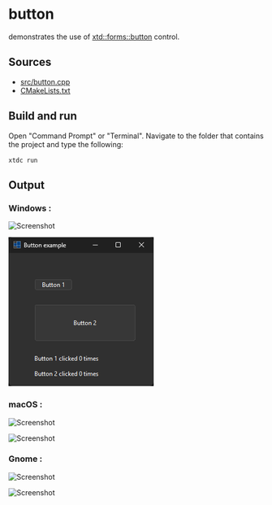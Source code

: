 # button

demonstrates the use of [xtd::forms::button](https://gammasoft71.github.io/xtd/reference_guides/latest/classxtd_1_1forms_1_1button.html) control.

## Sources

* [src/button.cpp](src/button.cpp)
* [CMakeLists.txt](CMakeLists.txt)

## Build and run

Open "Command Prompt" or "Terminal". Navigate to the folder that contains the project and type the following:

```shell
xtdc run
```

## Output

### Windows :

![Screenshot](../../../../docs/pictures/examples/button_w.png)

![Screenshot](../../../../docs/pictures/examples/button_wd.png)

### macOS :

![Screenshot](../../../../docs/pictures/examples/button_m.png)

![Screenshot](../../../../docs/pictures/examples/button_md.png)

### Gnome :

![Screenshot](../../../../docs/pictures/examples/button_g.png)

![Screenshot](../../../../docs/pictures/examples/button_gd.png)
